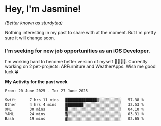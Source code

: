 # Hey, I'm Jasmine!
_(Better known as sturdytea)_

Nothing interesting in my past to share with at the moment. 
But I'm pretty sure it will change soon.

### I'm seeking for new job opportunities as an iOS Developer. 

I'm working hard to become better version of myself 🙇‍♀🏋️‍♀️. 
Currently working on 2 pet-projects: ARFurniture and WeatherApps. 
Wish me good luck 🍀

**My Activity for the past week**

<!--START_SECTION:waka-->

```txt
From: 20 June 2025 - To: 27 June 2025

Swift      7 hrs 11 mins   ██████████████▒░░░░░░░░░░   57.38 %
Other      4 hrs 4 mins    ████████░░░░░░░░░░░░░░░░░   32.53 %
XML        30 mins         █░░░░░░░░░░░░░░░░░░░░░░░░   04.10 %
YAML       24 mins         ▓░░░░░░░░░░░░░░░░░░░░░░░░   03.31 %
Bash       19 mins         ▓░░░░░░░░░░░░░░░░░░░░░░░░   02.65 %
```

<!--END_SECTION:waka-->
